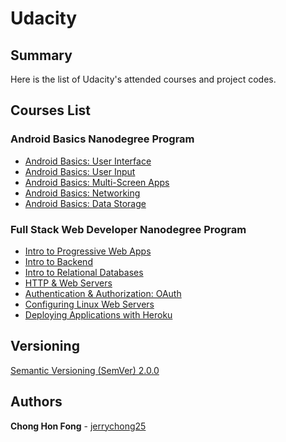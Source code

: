# Udacity

## Summary

Here is the list of Udacity's attended courses and project codes.

## Courses List

### Android Basics Nanodegree Program
* [Android Basics: User Interface](https://github.com/jerrychong25/Udacity/tree/master/android-basics-user-interface)
* [Android Basics: User Input](https://github.com/jerrychong25/Udacity/tree/master/android-basics-user-input)
* [Android Basics: Multi-Screen Apps](https://github.com/jerrychong25/Udacity/tree/master/android-basics-multiscreen-apps)
* [Android Basics: Networking](https://github.com/jerrychong25/Udacity/tree/master/android-basics-networking)
* [Android Basics: Data Storage](https://github.com/jerrychong25/Udacity/tree/master/android-basics-data-storage)

### Full Stack Web Developer Nanodegree Program
* [Intro to Progressive Web Apps](https://github.com/jerrychong25/Udacity/tree/master/intro-to-progressive-web-apps)
* [Intro to Backend](https://github.com/jerrychong25/Udacity/tree/master/intro-to-backend)
* [Intro to Relational Databases](https://github.com/jerrychong25/Udacity/tree/master/intro-to-relational-database)
* [HTTP & Web Servers](https://github.com/jerrychong25/Udacity/tree/master/http-%26-web-servers)
* [Authentication & Authorization: OAuth](https://github.com/jerrychong25/Udacity/tree/master/authentication-%26-authorization-oauth)
* [Configuring Linux Web Servers](https://github.com/jerrychong25/Udacity/tree/master/configuring-linux-web-servers)
* [Deploying Applications with Heroku](https://github.com/jerrychong25/Udacity/tree/master/deploying-applications-with-heroku)

## Versioning

[Semantic Versioning (SemVer) 2.0.0](http://semver.org/)

## Authors

**Chong Hon Fong** - [jerrychong25](https://github.com/jerrychong25)
